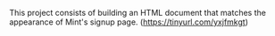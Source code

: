 This project consists of building an HTML document that matches the appearance of Mint's signup page. (https://tinyurl.com/yxjfmkgt)
